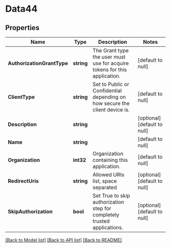 # Data44

## Properties
Name | Type | Description | Notes
------------ | ------------- | ------------- | -------------
**AuthorizationGrantType** | **string** | The Grant type the user must use for acquire tokens for this application. | [default to null]
**ClientType** | **string** | Set to Public or Confidential depending on how secure the client device is. | [default to null]
**Description** | **string** |  | [optional] [default to null]
**Name** | **string** |  | [default to null]
**Organization** | **int32** | Organization containing this application. | [default to null]
**RedirectUris** | **string** | Allowed URIs list, space separated | [optional] [default to null]
**SkipAuthorization** | **bool** | Set True to skip authorization step for completely trusted applications. | [optional] [default to null]

[[Back to Model list]](../README.md#documentation-for-models) [[Back to API list]](../README.md#documentation-for-api-endpoints) [[Back to README]](../README.md)


